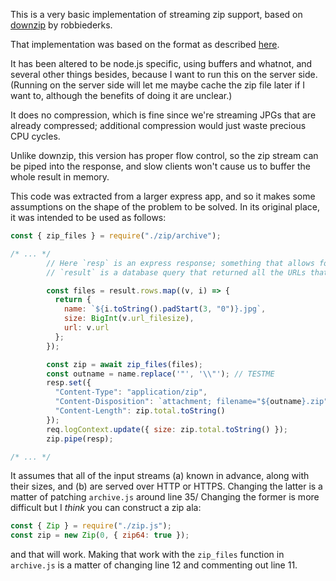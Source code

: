 This is a very basic implementation of streaming zip support, based on [downzip](https://github.com/robbederks/downzip) by robbiederks.

That implementation was based on the format as described [here](https://pkware.cachefly.net/webdocs/casestudies/APPNOTE.TXT).

It has been altered to be node.js specific, using buffers and whatnot, and several other things besides, because I want to run this on the server side.
(Running on the server side will let me maybe cache the zip file later if I want to, although the benefits of doing it are unclear.)

It does no compression, which is fine since we're streaming JPGs that are already compressed; additional compression would just waste precious CPU cycles.

Unlike downzip, this version has proper flow control, so the zip stream can be piped into the response, and slow clients won't cause us to buffer the whole result in memory.

This code was extracted from a larger express app, and so it makes some assumptions on the shape of the problem to be solved.
In its original place, it was intended to be used as follows:

```javascript
const { zip_files } = require("./zip/archive");

/* ... */
        // Here `resp` is an express response; something that allows for a node.js pipe.
        // `result` is a database query that returned all the URLs that I was going to

        const files = result.rows.map((v, i) => {
          return {
            name: `${i.toString().padStart(3, "0")}.jpg`,
            size: BigInt(v.url_filesize),
            url: v.url
          };
        });

        const zip = await zip_files(files);
        const outname = name.replace('"', '\\"'); // TESTME
        resp.set({
          "Content-Type": "application/zip",
          "Content-Disposition": `attachment; filename="${outname}.zip"`,
          "Content-Length": zip.total.toString()
        });
        req.logContext.update({ size: zip.total.toString() });
        zip.pipe(resp);

/* ... */
```

It assumes that all of the input streams (a) known in advance, along with their sizes, and (b) are served over HTTP or HTTPS.
Changing the latter is a matter of patching `archive.js` around line 35/
Changing the former is more difficult but I *think* you can construct a zip ala:

```javascript
const { Zip } = require("./zip.js");
const zip = new Zip(0, { zip64: true });
```

and that will work.
Making that work with the `zip_files` function in `archive.js` is a matter of changing line 12 and commenting out line 11.
